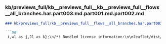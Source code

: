 ### kb/previews_full/kb__previews_full__kb__previews_full__flows__all_branches.har.part003.md.part001.md.part002.md

```md
### kb/previews_full/kb__previews_full__flows__all_branches.har.part003.md.part001.md (part 002)

```md
 i,wl as j,Jl as k};\n/*! Bundled license information:\n\nleaflet/dist/lea
```

```

```

